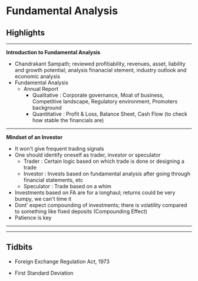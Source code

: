 # Fundamental Analysis

## Highlights

---
**Introduction to Fundamental Analysis**
- Chandrakant Sampath; reviewed profitiability, revenues, asset, liability and growth potential; analysis finanacial stement, industry outlook and economic analysis 
- Fundamental Analysis
  - Annual Report
    - Qualitative : Corporate governance, Moat of business, Competitive landscape, Regulatory environment, Promoters background
    - Quantitative : Profit & Loss, Balance Sheet, Cash Flow (to check how stable the financials are)
---
**Mindset of an Investor**
- It won't give frequent trading signals
- One should identify oneself as trader, investor or speculator
  - Trader : Certain logic based on which trade is done or designing a trade
  - Investor : Invests based on fundamental analysis after going through financial statements, etc
  - Speculator : Trade based on a whim
- Investments based on FA are for a longhaul; returns could be very bumpy, we can't time it
- Dont' expect compounding of investments; there is volatility compared to something like fixed deposits (Compounding Effect)
- Patience is key
---


---

## Tidbits
- Foreign Exchange Regulation Act, 1973

- First Standard Deviation
